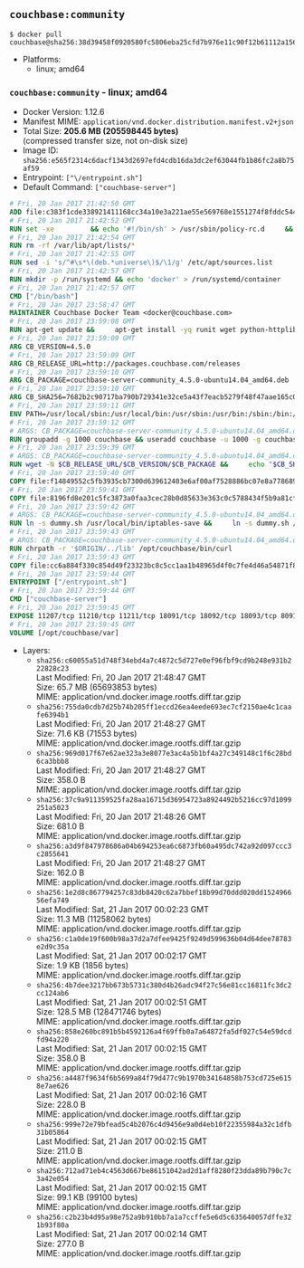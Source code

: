 ## `couchbase:community`

```console
$ docker pull couchbase@sha256:38d39458f0920580fc5806eba25cfd7b976e11c90f12b61112a156b8d9928b78
```

-	Platforms:
	-	linux; amd64

### `couchbase:community` - linux; amd64

-	Docker Version: 1.12.6
-	Manifest MIME: `application/vnd.docker.distribution.manifest.v2+json`
-	Total Size: **205.6 MB (205598445 bytes)**  
	(compressed transfer size, not on-disk size)
-	Image ID: `sha256:e565f2314c6dacf1343d2697efd4cdb16da3dc2ef63044fb1b86fc2a8b75af59`
-	Entrypoint: `["\/entrypoint.sh"]`
-	Default Command: `["couchbase-server"]`

```dockerfile
# Fri, 20 Jan 2017 21:42:50 GMT
ADD file:c383f1cde338921411168cc34a10e3a221ae55e569768e1551274f8fddc54415 in / 
# Fri, 20 Jan 2017 21:42:52 GMT
RUN set -xe 		&& echo '#!/bin/sh' > /usr/sbin/policy-rc.d 	&& echo 'exit 101' >> /usr/sbin/policy-rc.d 	&& chmod +x /usr/sbin/policy-rc.d 		&& dpkg-divert --local --rename --add /sbin/initctl 	&& cp -a /usr/sbin/policy-rc.d /sbin/initctl 	&& sed -i 's/^exit.*/exit 0/' /sbin/initctl 		&& echo 'force-unsafe-io' > /etc/dpkg/dpkg.cfg.d/docker-apt-speedup 		&& echo 'DPkg::Post-Invoke { "rm -f /var/cache/apt/archives/*.deb /var/cache/apt/archives/partial/*.deb /var/cache/apt/*.bin || true"; };' > /etc/apt/apt.conf.d/docker-clean 	&& echo 'APT::Update::Post-Invoke { "rm -f /var/cache/apt/archives/*.deb /var/cache/apt/archives/partial/*.deb /var/cache/apt/*.bin || true"; };' >> /etc/apt/apt.conf.d/docker-clean 	&& echo 'Dir::Cache::pkgcache ""; Dir::Cache::srcpkgcache "";' >> /etc/apt/apt.conf.d/docker-clean 		&& echo 'Acquire::Languages "none";' > /etc/apt/apt.conf.d/docker-no-languages 		&& echo 'Acquire::GzipIndexes "true"; Acquire::CompressionTypes::Order:: "gz";' > /etc/apt/apt.conf.d/docker-gzip-indexes 		&& echo 'Apt::AutoRemove::SuggestsImportant "false";' > /etc/apt/apt.conf.d/docker-autoremove-suggests
# Fri, 20 Jan 2017 21:42:54 GMT
RUN rm -rf /var/lib/apt/lists/*
# Fri, 20 Jan 2017 21:42:55 GMT
RUN sed -i 's/^#\s*\(deb.*universe\)$/\1/g' /etc/apt/sources.list
# Fri, 20 Jan 2017 21:42:57 GMT
RUN mkdir -p /run/systemd && echo 'docker' > /run/systemd/container
# Fri, 20 Jan 2017 21:42:57 GMT
CMD ["/bin/bash"]
# Fri, 20 Jan 2017 23:58:47 GMT
MAINTAINER Couchbase Docker Team <docker@couchbase.com>
# Fri, 20 Jan 2017 23:59:08 GMT
RUN apt-get update &&     apt-get install -yq runit wget python-httplib2 chrpath     lsof lshw sysstat net-tools numactl  &&     apt-get autoremove && apt-get clean &&     rm -rf /var/lib/apt/lists/* /tmp/* /var/tmp/*
# Fri, 20 Jan 2017 23:59:09 GMT
ARG CB_VERSION=4.5.0
# Fri, 20 Jan 2017 23:59:09 GMT
ARG CB_RELEASE_URL=http://packages.couchbase.com/releases
# Fri, 20 Jan 2017 23:59:10 GMT
ARG CB_PACKAGE=couchbase-server-community_4.5.0-ubuntu14.04_amd64.deb
# Fri, 20 Jan 2017 23:59:10 GMT
ARG CB_SHA256=7682b2c90717ba790b729341e32ce5a43f7eacb5279f48f47aae165c0ec3a633
# Fri, 20 Jan 2017 23:59:11 GMT
ENV PATH=/usr/local/sbin:/usr/local/bin:/usr/sbin:/usr/bin:/sbin:/bin:/opt/couchbase/bin:/opt/couchbase/bin/tools:/opt/couchbase/bin/install
# Fri, 20 Jan 2017 23:59:12 GMT
# ARGS: CB_PACKAGE=couchbase-server-community_4.5.0-ubuntu14.04_amd64.deb CB_RELEASE_URL=http://packages.couchbase.com/releases CB_SHA256=7682b2c90717ba790b729341e32ce5a43f7eacb5279f48f47aae165c0ec3a633 CB_VERSION=4.5.0
RUN groupadd -g 1000 couchbase && useradd couchbase -u 1000 -g couchbase -M
# Fri, 20 Jan 2017 23:59:39 GMT
# ARGS: CB_PACKAGE=couchbase-server-community_4.5.0-ubuntu14.04_amd64.deb CB_RELEASE_URL=http://packages.couchbase.com/releases CB_SHA256=7682b2c90717ba790b729341e32ce5a43f7eacb5279f48f47aae165c0ec3a633 CB_VERSION=4.5.0
RUN wget -N $CB_RELEASE_URL/$CB_VERSION/$CB_PACKAGE &&     echo "$CB_SHA256  $CB_PACKAGE" | sha256sum -c - &&     dpkg -i ./$CB_PACKAGE && rm -f ./$CB_PACKAGE
# Fri, 20 Jan 2017 23:59:40 GMT
COPY file:f14849552c5fb3935cb7300d639612403e6af00af7528886bc07e8a778689a7e in /etc/service/couchbase-server/run 
# Fri, 20 Jan 2017 23:59:41 GMT
COPY file:8196fd8e201c5fc3873a0faa3cec28b0d85633e363c0c5788434f5b9a81cfa5b in /usr/local/bin/ 
# Fri, 20 Jan 2017 23:59:42 GMT
# ARGS: CB_PACKAGE=couchbase-server-community_4.5.0-ubuntu14.04_amd64.deb CB_RELEASE_URL=http://packages.couchbase.com/releases CB_SHA256=7682b2c90717ba790b729341e32ce5a43f7eacb5279f48f47aae165c0ec3a633 CB_VERSION=4.5.0
RUN ln -s dummy.sh /usr/local/bin/iptables-save &&     ln -s dummy.sh /usr/local/bin/lvdisplay &&     ln -s dummy.sh /usr/local/bin/vgdisplay &&     ln -s dummy.sh /usr/local/bin/pvdisplay
# Fri, 20 Jan 2017 23:59:43 GMT
# ARGS: CB_PACKAGE=couchbase-server-community_4.5.0-ubuntu14.04_amd64.deb CB_RELEASE_URL=http://packages.couchbase.com/releases CB_SHA256=7682b2c90717ba790b729341e32ce5a43f7eacb5279f48f47aae165c0ec3a633 CB_VERSION=4.5.0
RUN chrpath -r '$ORIGIN/../lib' /opt/couchbase/bin/curl
# Fri, 20 Jan 2017 23:59:43 GMT
COPY file:cc6a884f330c854d49f23323bc8c5cc1aa1b48965d4f0c7fe4d46a54871f866f in / 
# Fri, 20 Jan 2017 23:59:44 GMT
ENTRYPOINT ["/entrypoint.sh"]
# Fri, 20 Jan 2017 23:59:44 GMT
CMD ["couchbase-server"]
# Fri, 20 Jan 2017 23:59:45 GMT
EXPOSE 11207/tcp 11210/tcp 11211/tcp 18091/tcp 18092/tcp 18093/tcp 8091/tcp 8092/tcp 8093/tcp 8094/tcp
# Fri, 20 Jan 2017 23:59:45 GMT
VOLUME [/opt/couchbase/var]
```

-	Layers:
	-	`sha256:c60055a51d748f34ebd4a7c4872c5d727e0ef96fbf9cd9b248e931b222828c23`  
		Last Modified: Fri, 20 Jan 2017 21:48:47 GMT  
		Size: 65.7 MB (65693853 bytes)  
		MIME: application/vnd.docker.image.rootfs.diff.tar.gzip
	-	`sha256:755da0cdb7d25b74b205ff1eccd26ea4eede693ec7cf2150ae4c1caafe6394b1`  
		Last Modified: Fri, 20 Jan 2017 21:48:27 GMT  
		Size: 71.6 KB (71553 bytes)  
		MIME: application/vnd.docker.image.rootfs.diff.tar.gzip
	-	`sha256:969d017f67e62ae323a3e8077e3ac4a5b1bf4a27c349148c1f6c28bd6ca3bbb8`  
		Last Modified: Fri, 20 Jan 2017 21:48:27 GMT  
		Size: 358.0 B  
		MIME: application/vnd.docker.image.rootfs.diff.tar.gzip
	-	`sha256:37c9a911359525fa28aa16715d36954723a8924492b5216cc97d1099251a5023`  
		Last Modified: Fri, 20 Jan 2017 21:48:26 GMT  
		Size: 681.0 B  
		MIME: application/vnd.docker.image.rootfs.diff.tar.gzip
	-	`sha256:a3d9f847978686a04b694253ea6c6873fb60a495dc742a92d097ccc3c2855641`  
		Last Modified: Fri, 20 Jan 2017 21:48:27 GMT  
		Size: 162.0 B  
		MIME: application/vnd.docker.image.rootfs.diff.tar.gzip
	-	`sha256:1e2d8c867794257c83db8420c62a7bbef18b99d70ddd020dd152496656efa749`  
		Last Modified: Sat, 21 Jan 2017 00:02:23 GMT  
		Size: 11.3 MB (11258062 bytes)  
		MIME: application/vnd.docker.image.rootfs.diff.tar.gzip
	-	`sha256:c1a0de19f600b98a37d2a7dfee9425f9249d599636b04d64dee78783e2d9c35a`  
		Last Modified: Sat, 21 Jan 2017 00:02:17 GMT  
		Size: 1.9 KB (1856 bytes)  
		MIME: application/vnd.docker.image.rootfs.diff.tar.gzip
	-	`sha256:4b7dee3217bb673b5731c380d4b26adc94f27c56e81cc16811fc3dc2cc124ab6`  
		Last Modified: Sat, 21 Jan 2017 00:02:51 GMT  
		Size: 128.5 MB (128471746 bytes)  
		MIME: application/vnd.docker.image.rootfs.diff.tar.gzip
	-	`sha256:858e260bc891b5b4592126a4f69ffb0a7a64872fa5df027c54e59dcdfd94a220`  
		Last Modified: Sat, 21 Jan 2017 00:02:15 GMT  
		Size: 358.0 B  
		MIME: application/vnd.docker.image.rootfs.diff.tar.gzip
	-	`sha256:a4487f9634f6b5699a84f79d477c9b1970b34164858b753cd725e6158e7ae626`  
		Last Modified: Sat, 21 Jan 2017 00:02:16 GMT  
		Size: 228.0 B  
		MIME: application/vnd.docker.image.rootfs.diff.tar.gzip
	-	`sha256:999e72e79bfead5c4b2076c4d9456e9a0d4eb10f22355984a32c1dfb31b05864`  
		Last Modified: Sat, 21 Jan 2017 00:02:15 GMT  
		Size: 211.0 B  
		MIME: application/vnd.docker.image.rootfs.diff.tar.gzip
	-	`sha256:712ad71eb4c4563d667be86151042ad2d1aff8280f23dda89b790c7c3a42e054`  
		Last Modified: Sat, 21 Jan 2017 00:02:15 GMT  
		Size: 99.1 KB (99100 bytes)  
		MIME: application/vnd.docker.image.rootfs.diff.tar.gzip
	-	`sha256:c2b23b4d95a98e752a9b910bb7a1a7ccffe5e6d5c635640057dffe321b93f80a`  
		Last Modified: Sat, 21 Jan 2017 00:02:14 GMT  
		Size: 277.0 B  
		MIME: application/vnd.docker.image.rootfs.diff.tar.gzip
